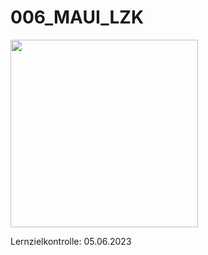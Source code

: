 # 006_MAUI_LZK

<img src="https://github.com/suterfabian/maui-lzk-01/blob/master/screenshot.png?raw=true" width="300">

Lernzielkontrolle: 05.06.2023



